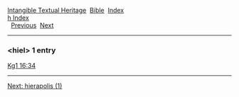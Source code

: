 [Intangible Textual Heritage](../../index)  [Bible](../index) 
[Index](index)   
[h Index](_h_)  
  [Previous](c05454)  [Next](c05456) 

------------------------------------------------------------------------

### &lt;hiel&gt; 1 entry

[Kg1 16:34](../kjv/kg1016.htm#034)  

------------------------------------------------------------------------

[Next: hierapolis (1)](c05456)
